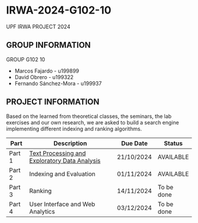 # IRWA-2024-G102-10
UPF IRWA PROJECT 2024 

## GROUP INFORMATION
GROUP G102 10
  - Marcos Fajardo - u199899
  - David Obrero - u199322
  - Fernando Sánchez-Mora - u199937

## PROJECT INFORMATION
Based on the learned from theoretical classes, the seminars, the lab exercises and our own research, we are asked to build a search engine implementing different indexing and ranking algorithms.

| **Part**  | **Description**                          | **Due Date** | **Status**    |
|-----------|------------------------------------------|--------------|---------------|
| Part 1    | [Text Processing and Exploratory Data Analysis](./IRWA-2024-PART-1/) | 21/10/2024   | AVAILABLE     |
| Part 2    | Indexing and Evaluation                  | 01/11/2024   | AVAILABLE    |
| Part 3    | Ranking                                  | 14/11/2024   | To be done    |
| Part 4    | User Interface and Web Analytics         | 03/12/2024   | To be done    |
